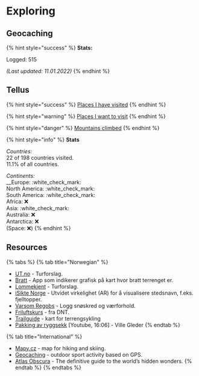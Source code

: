 # Exploring

## Geocaching

{% hint style="success" %}
**Stats:**

Logged: 515

_(Last updated: 11.01.2022)_
{% endhint %}

## Tellus

{% hint style="success" %}
[Places I have visited](https://goo.gl/maps/92spBC7a76opmYhGA)
{% endhint %}

{% hint style="warning" %}
[Places I want to visit](https://goo.gl/maps/4emBJcP2D9rghn5k6)
{% endhint %}

{% hint style="danger" %}
[Mountains climbed](https://goo.gl/maps/rqaEpxg5h5RC7zBD9)
{% endhint %}

{% hint style="info" %}
**Stats**

_Countries:_\
22 of 198 countries visited.\
11.1% of all countries.

_Continents:_\
__Europe: :white\_check\_mark: \
North America: :white\_check\_mark: \
South America: :white\_check\_mark: \
Africa: :x: \
Asia: :white\_check\_mark: \
Australia: :x: \
Antarctica: :x: \
(Space: :x:)
{% endhint %}

## Resources

{% tabs %}
{% tab title="Norwegian" %}
* [UT.no](https://ut.no) - Turforslag.
* [Bratt](https://itunes.apple.com/no/app/bratt/id1121510874) - App som indikerer grafisk på kart hvor bratt terrenget er.
* [Lommekjent](http://www.lommekjent.no) - Turforslag.
* [iSikte Norge](http://appbibliotek.no/isikte-norge/) - Utvidet virkelighet (AR) for å visualisere stedsnavn, f.eks. fjelltopper.
* [Varsom Regobs](https://www.varsom.no/en/news/download-the-varsom-regobs-app/) - Logg snøskred og værforhold.
* [Friluftskurs](https://www.dnt.no/digitale-friluftskurs-/) - fra DNT.
* [Trailguide](https://trailguide.net) - kart for terrengsykling
* [Pakking av ryggsekk](https://www.youtube.com/watch?v=JlhuiVsAEU0) \[Youtube, 16:06] - Ville Gleder
{% endtab %}

{% tab title="International" %}
* [Mapy.cz](https://en.mapy.cz) - map for hiking and skiing.
* [Geocaching](https://www.geocaching.com) - outdoor sport activity based on GPS.
* [Atlas Obscura](https://www.atlasobscura.com) - The definitive guide to the world’s hidden wonders.
{% endtab %}
{% endtabs %}
